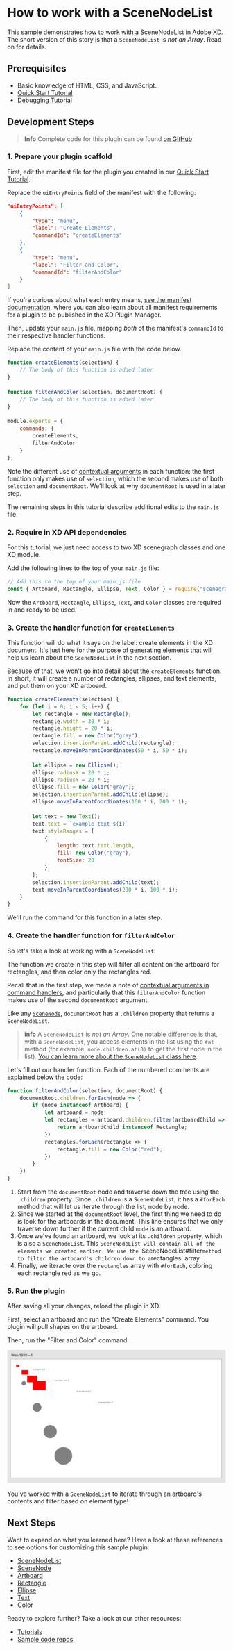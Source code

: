 # How to work with a SceneNodeList

This sample demonstrates how to work with a SceneNodeList in Adobe XD. The short version of this story is that a `SceneNodeList` is _not an Array_. Read on for details.


## Prerequisites
- Basic knowledge of HTML, CSS, and JavaScript.
- [Quick Start Tutorial](/tutorials/quick-start/)
- [Debugging Tutorial](/tutorials/debugging/)

## Development Steps

> **Info**
> Complete code for this plugin can be found [on GitHub](https://github.com/AdobeXD/Plugin-Samples/tree/master/how-to-work-with-scenenodelist).

### 1. Prepare your plugin scaffold

First, edit the manifest file for the plugin you created in our [Quick Start Tutorial](/tutorials/quick-start/).

Replace the `uiEntryPoints` field of the manifest with the following:

```json
"uiEntryPoints": [
	{
		"type": "menu",
		"label": "Create Elements",
		"commandId": "createElements"
	},
	{
		"type": "menu",
		"label": "Filter and Color",
		"commandId": "filterAndColor"
	}
]
```

If you're curious about what each entry means, [see the manifest documentation](/reference/structure/manifest/), where you can also learn about all manifest requirements for a plugin to be published in the XD Plugin Manager.

Then, update your `main.js` file, mapping _both_ of the manifest's `commandId` to their respective handler functions.

Replace the content of your `main.js` file with the code below.

```js
function createElements(selection) {
	// The body of this function is added later
}

function filterAndColor(selection, documentRoot) {
	// The body of this function is added later
}

module.exports = {
	commands: {
		createElements,
		filterAndColor
	}
};
```

Note the different use of [contextual arguments](/reference/structure/handlers/#contextual-arguments) in each function: the first function only makes use of `selection`, which the second makes use of both `selection` and `documentRoot`. We'll look at why `documentRoot` is used in a later step.

The remaining steps in this tutorial describe additional edits to the `main.js` file.


### 2. Require in XD API dependencies

For this tutorial, we just need access to two XD scenegraph classes and one XD module.

Add the following lines to the top of your `main.js` file:

```js
// Add this to the top of your main.js file
const { Artboard, Rectangle, Ellipse, Text, Color } = require("scenegraph");
```
Now the `Artboard`, `Rectangle`, `Ellipse`, `Text`, and `Color` classes are required in and ready to be used.


### 3. Create the handler function for `createElements`

This function will do what it says on the label: create elements in the XD document. It's just here for the purpose of generating elements that will help us learn about the `SceneNodeList` in the next section.

Because of that, we won't go into detail about the `createElements` function. In short, it will create a number of rectangles, ellipses, and text elements, and put them on your XD artboard.

```js
function createElements(selection) {
	for (let i = 0; i < 5; i++) {
		let rectangle = new Rectangle();
		rectangle.width = 30 * i;
		rectangle.height = 20 * i;
		rectangle.fill = new Color("gray");
		selection.insertionParent.addChild(rectangle);
		rectangle.moveInParentCoordinates(50 * i, 50 * i);

		let ellipse = new Ellipse();
		ellipse.radiusX = 20 * i;
		ellipse.radiusY = 20 * i;
		ellipse.fill = new Color("gray");
		selection.insertionParent.addChild(ellipse);
		ellipse.moveInParentCoordinates(100 * i, 200 * i);

		let text = new Text();
		text.text = `example text ${i}`
		text.styleRanges = [
			{
				length: text.text.length,
				fill: new Color("gray"),
				fontSize: 20
			}
		];
		selection.insertionParent.addChild(text);
		text.moveInParentCoordinates(200 * i, 100 * i);
	}
}
```

We'll run the command for this function in a later step.


### 4. Create the handler function for `filterAndColor`

So let's take a look at working with a `SceneNodeList`!

The function we create in this step will filter all content on the artboard for rectangles, and then color only the rectangles red.

Recall that in the first step, we made a note of [contextual arguments in command handlers](/reference/structure/handlers/#contextual-arguments), and particularly that this `filterAndColor` function makes use of the second `documentRoot` argument.

Like any [`SceneNode`](/reference/scenegraph/#scenenode), `documentRoot` has a `.children` property that returns a `SceneNodeList`.

> **info**
> A `SceneNodeList` is _not an Array_. One notable difference is that, with a `SceneNodeList`, you access elements in the list using the `#at` method (for example, `node.children.at(0)` to get the first node in the list). [You can learn more about the `SceneNodeList` class here](/reference/SceneNodeList/).

Let's fill out our handler function. Each of the numbered comments are explained below the code:

```js
function filterAndColor(selection, documentRoot) {
	documentRoot.children.forEach(node => { 							 // [1]
		if (node instanceof Artboard) { 								 // [2]
			let artboard = node;
			let rectangles = artboard.children.filter(artboardChild => { // [3]
				return artboardChild instanceof Rectangle;
			})
			rectangles.forEach(rectangle => { 							 // [4]
				rectangle.fill = new Color("red");
			})
		}
	})
}
```

1. Start from the `documentRoot` node and traverse down the tree using the `.children` property. Since `.children` is a `SceneNodeList`, it has a `#forEach` method that will let us iterate through the list, node by node.
1. Since we started at the `documentRoot` level, the first thing we need to do is look for the artboards in the document. This line ensures that we only traverse down further if the current child `node` is an artboard.
1. Once we've found an artboard, we look at its `.children` property, which is also a `SceneNodeList`. This `SceneNodeList will contain all of the elements we created earlier. We use the `SceneNodeList#filter` method to filter the artboard's children down to a `rectangles` array.
1. Finally, we iteracte over the `rectangles` array with `#forEach`, coloring each rectangle red as we go.


### 5. Run the plugin

After saving all your changes, reload the plugin in XD.

First, select an artboard and run the "Create Elements" command. You plugin will pull shapes on the artboard.

Then, run the "Filter and Color" command:

![multiple texts, rectangles, and circles](../../images/filter-and-color.png)


You've worked with a `SceneNodeList` to iterate through an artboard's contents and filter based on element type!


## Next Steps

Want to expand on what you learned here? Have a look at these references to see options for customizing this sample plugin:

- [SceneNodeList](/reference/SceneNodeList/)
- [SceneNode](/reference/scenegraph/#scenenode)
- [Artboard](/reference/scenegraph/#artboard)
- [Rectangle](/reference/scenegraph/#rectangle)
- [Ellipse](/reference/scenegraph/#ellipse)
- [Text](/reference/scenegraph/#text)
- [Color](/reference/Color/)

Ready to explore further? Take a look at our other resources:

- [Tutorials](/tutorials/)
- [Sample code repos](https://github.com/AdobeXD/plugin-samples)
